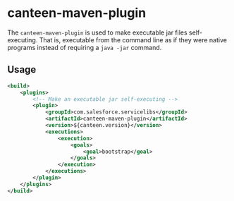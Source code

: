 # canteen-maven-plugin

The `canteen-maven-plugin` is used to make executable jar files self-executing. That is, executable from the command 
line as if they were native programs instead of requiring a `java -jar` command.

## Usage

```xml
<build>
    <plugins>
        <!-- Make an executable jar self-executing -->
        <plugin>
            <groupId>com.salesforce.servicelibs</groupId>
            <artifactId>canteen-maven-plugin</artifactId>
            <version>${canteen.version}</version>
            <executions>
                <execution>
                    <goals>
                        <goal>bootstrap</goal>
                    </goals>
                </execution>
            </executions>
        </plugin>
    </plugins>
</build>
```